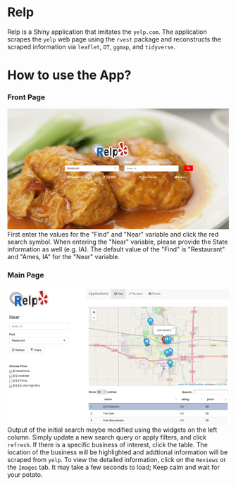 # Relp

Relp is a Shiny application that imitates the `yelp.com`.
The application scrapes the `yelp` web page using the `rvest` package and reconstructs the scraped information via `leaflet`, `DT`, `ggmap`, and `tidyverse`.

# How to use the App?
### Front Page
![Front Page](/Report/relp_front.PNG)
First enter the values for the "Find" and "Near" variable and click the red search symbol.
When entering the "Near" variable, please provide the State information as well (e.g. IA).
The default value of the "Find" is "Restaurant" and "Ames, IA" for the "Near" variable.

### Main Page
![Front Page](/Report/relp_main.PNG)
Output of the initial search maybe modified using the widgets on the left column.  Simply update a new search query or apply filters, and click `refresh`. If there is a specific business of interest, click the table.  The location of the business will be highlighted and addtional information will be scraped from `yelp`. To view the detailed information, click on the `Reviews` or the `Images` tab. It may take a few seconds to load; Keep calm and wait for your potato.
